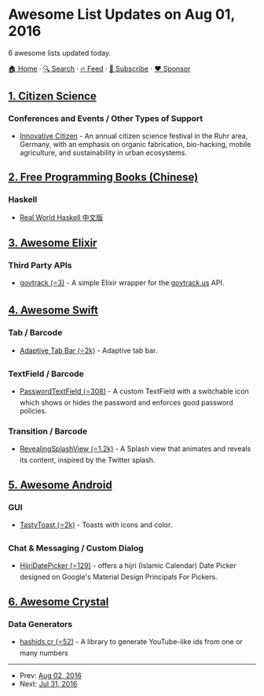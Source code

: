 # Awesome List Updates on Aug 01, 2016

6 awesome lists updated today.

[🏠 Home](/README.md) · [🔍 Search](https://www.trackawesomelist.com/search/) · [🔥 Feed](https://www.trackawesomelist.com/rss.xml) · [📮 Subscribe](https://trackawesomelist.us17.list-manage.com/subscribe?u=d2f0117aa829c83a63ec63c2f&id=36a103854c) · [❤️  Sponsor](https://github.com/sponsors/theowenyoung)



## [1. Citizen Science](/content/dylanrees/citizen-science/README.md)

### Conferences and Events / Other Types of Support

*   [Innovative Citizen](http://www.innovative-citizen.de/) - An annual citizen science festival in the Ruhr area, Germany, with an emphasis on organic fabrication, bio-hacking, mobile agriculture, and sustainability in urban ecosystems.

## [2. Free Programming Books (Chinese)](/content/EbookFoundation/free-programming-books/books/free-programming-books-zh/README.md)

### Haskell

*   [Real World Haskell 中文版](http://cnhaskell.com)

## [3. Awesome Elixir](/content/h4cc/awesome-elixir/README.md)

### Third Party APIs

*   [govtrack (⭐3)](https://github.com/walterbm/govtrack-elixir) - A simple Elixir wrapper for the [govtrack.us](https://www.govtrack.us/developers) API.

## [4. Awesome Swift](/content/matteocrippa/awesome-swift/README.md)

### Tab / Barcode

*   [Adaptive Tab Bar (⭐2k)](https://github.com/Ramotion/adaptive-tab-bar) - Adaptive tab bar.

### TextField / Barcode

*   [PasswordTextField (⭐308)](https://github.com/PiXeL16/PasswordTextField) - A custom TextField with a switchable icon which shows or hides the password and enforces good password policies.

### Transition / Barcode

*   [RevealingSplashView (⭐1.2k)](https://github.com/PiXeL16/RevealingSplashView) - A Splash view that animates and reveals its content, inspired by the Twitter splash.

## [5. Awesome Android](/content/JStumpp/awesome-android/README.md)

### GUI

*   [TastyToast (⭐2k)](https://github.com/yadav-rahul/TastyToast) - Toasts with icons and color.

### Chat & Messaging / Custom Dialog

*   [HijriDatePicker (⭐129)](https://github.com/alhazmy13/HijriDatePicker) - offers a hijri (Islamic Calendar) Date Picker designed on Google's Material Design Principals For Pickers.

## [6. Awesome Crystal](/content/veelenga/awesome-crystal/README.md)

### Data Generators

*   [hashids.cr (⭐52)](https://github.com/splattael/hashids.cr) - A library to generate YouTube-like ids from one or many numbers

---

- Prev: [Aug 02, 2016](/content/2016/08/02/README.md)
- Next: [Jul 31, 2016](/content/2016/07/31/README.md)